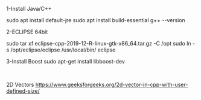 
1-Install Java/C++

sudo apt install default-jre
sudo apt install build-essential
g++ --version

2-ECLIPSE 64bit

sudo tar xf eclipse-cpp-2019-12-R-linux-gtk-x86_64.tar.gz -C /opt
sudo ln -s /opt/eclipse/eclipse /usr/local/bin/
eclipse

3-Install Boost
sudo apt-get install libboost-dev

</br>

2D Vectors
https://www.geeksforgeeks.org/2d-vector-in-cpp-with-user-defined-size/
